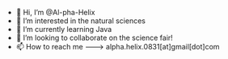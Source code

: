 - 👋 Hi, I’m @Al-pha-Helix
- 👀 I’m interested in the natural sciences
- 🌱 I’m currently learning Java
- 💞️ I’m looking to collaborate on the science fair!
- 📫 How to reach me ---> alpha.helix.0831[at]gmail[dot]com

<!---
Al-pha-Helix/Al-pha-Helix is a ✨ special ✨ repository because its `README.md` (this file) appears on your GitHub profile.
You can click the Preview link to take a look at your changes.
--->
